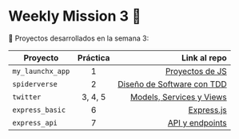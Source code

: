 # Weekly Mission 3 :wave:


:rocket: Proyectos desarrollados en la semana 3:

| Proyecto | Práctica | Link al repo |
| ------------- |:-------------:| -----:|
|`my_launchx_app`|1|[Proyectos de JS](https://github.com/FatimaGloria/Proyectos_con_JS.git)|
|`spiderverse`|2|[Diseño de Software con TDD](https://github.com/FatimaGloria/TDD_en_JS.git)|
|`twitter`|3, 4, 5|[Models, Services y Views](https://github.com/FatimaGloria/Twitter.git)|
|`express_basic`|6|[Express.js](https://github.com/FatimaGloria/express_basic)|
|`express_api`|7|[API y endpoints](https://github.com/FatimaGloria/express_api_launchx)|

